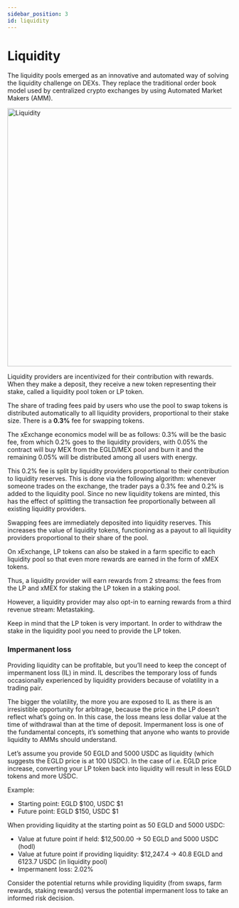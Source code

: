 ```yaml
---
sidebar_position: 3
id: liquidity
---
```


[comment]: # (mx-context-auto)

# Liquidity

The liquidity pools emerged as an innovative and automated way of solving the liquidity challenge on DEXs. They replace the traditional order book model used by centralized crypto exchanges by using Automated Market Makers (AMM).

<div style={{ textAlign: 'center' }}>
    <img src="/docs/features/liquidity.png" width="580" alt="Liquidity" />
</div>

Liquidity providers are incentivized for their contribution with rewards. When they make a deposit, they receive a new token representing their stake, called a liquidity pool token or LP token.

The share of trading fees paid by users who use the pool to swap tokens is distributed automatically to all liquidity providers, proportional to their stake size. There is a **0.3%** fee for swapping tokens.

The xExchange economics model will be as follows: 0.3% will be the basic fee, from which 0.2% goes to the liquidity providers, with 0.05% the contract will buy MEX from the EGLD/MEX pool and burn it and the remaining 0.05% will be distributed among all users with energy.

This 0.2% fee is split by liquidity providers proportional to their contribution to liquidity reserves. This is done via the following algorithm: whenever someone trades on the exchange, the trader pays a 0.3% fee and 0.2% is added to the liquidity pool. Since no new liquidity tokens are minted, this has the effect of splitting the transaction fee proportionally between all existing
liquidity providers.

Swapping fees are immediately deposited into liquidity reserves. This increases the value of liquidity tokens, functioning as a payout to all liquidity providers proportional to their share of the pool.

On xExchange, LP tokens can also be staked in a farm specific to each liquidity pool so that even more rewards are earned in the form of xMEX tokens.

Thus, a liquidity provider will earn rewards from 2 streams: the fees from the LP and xMEX for
staking the LP token in a staking pool.

However, a liquidity provider may also opt-in to earning rewards from a third revenue stream: Metastaking.

Keep in mind that the LP token is very important. In order to withdraw the stake in the liquidity pool you need to provide the LP token.

[comment]: # (mx-context-auto)

### Impermanent loss

Providing liquidity can be profitable, but you’ll need to keep the concept of impermanent loss (IL) in mind. IL describes the temporary loss of funds occasionally experienced by liquidity providers because of volatility in a trading pair.

The bigger the volatility, the more you are exposed to IL as there is an irresistible opportunity for arbitrage, because the price in the LP doesn’t reflect what’s going on. In this case, the loss means less dollar value at the time of withdrawal than at the time of deposit. Impermanent loss is one of the fundamental concepts, it’s something that anyone who wants to provide liquidity to AMMs should understand.

Let’s assume you provide 50 EGLD and 5000 USDC as liquidity (which suggests the EGLD price is at 100 USDC). In the case of i.e. EGLD price increase, converting your LP token back into liquidity will result in less EGLD tokens and more USDC.

Example:

- Starting point: EGLD $100, USDC $1
- Future point: EGLD $150, USDC $1

When providing liquidity at the starting point as 50 EGLD and 5000 USDC:

- Value at future point if held: $12,500.00 → 50 EGLD and 5000 USDC (hodl)
- Value at future point if providing liquidity: $12,247.4 → 40.8 EGLD and 6123.7 USDC (in liquidity pool)
- Impermanent loss: 2.02%

Consider the potential returns while providing liquidity (from swaps, farm rewards, staking rewards) versus the potential impermanent loss to take an informed risk decision.
